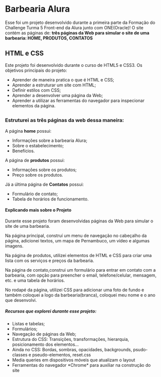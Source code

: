 # Barbearia Alura 

Esse foi um projeto desenvolvido durante a primeira parte da Formação do Challenge Turma 5 Front-end da Alura junto com ONE(Oracle)! 
O site contém as páginas de: <strong>três páginas da Web para simular o site de uma barbearia: HOME, PRODUTOS, CONTATOS</strong>

## HTML e CSS
Este projeto foi desenvolvido durante o curso de HTML5 e CSS3. Os objetivos principais do projeto:
- Aprender de maneira pratica o que é HTML e CSS;
- Aprender a estruturar um site com HTML;
- Definir estilos com CSS;
- Aprender a desenvolver uma página da Web;
- Aprender a utilizar as ferramentas do navegador para inspecionar elementos da página.

##

### Estruturei as três páginas da web dessa maneira: 
A página <strong>home</strong> possui: 
<ul>
  <li>Informações sobre a barbearia Alura;</li>
  <li>Sobre o estabelecimento;</li>
  <li>Benefícios.</li>
</ul>
A página de <strong>produtos</strong> possui:
<ul>
  <li>Informações sobre os produtos;</li>
  <li>Preço sobre os produtos.</li>
</ul>
Já a última página de <strong>Contatos</strong> possui:
<ul>
  <li>Formulário de contato;</li>
  <li>Tabela de horários de funcionamento.</li>
</ul>


#### Explicando mais sobre o Projeto

Durante esse projeto foram desenvolvidas páginas da Web para simular o site de uma barbearia.

Na página principal, construí um menu de navegação no cabeçalho da página, adicionei textos, um mapa de Pernambuco, um vídeo e algumas imagens.

Na página de produtos, utilizei elementos de HTML e CSS para criar uma lista com os serviços e preços da barbearia.

Na página de contato,construi um formulário para entrar em contato com a barbearia, com opção para preencher o email, telefone/celular, mensagem, etc. e uma tabela de horários.

No rodapé da página, utilizei CSS para adicionar uma foto de fundo e também coloquei a logo da barbearia(branca), coloquei meu nome e o ano que desenvolvi.

##### Recursos que explorei durante esse projeto: 
<ul>
  <li>Listas e tabelas;</li>
  <li>Formulários;</li>
  <li>Navegação de páginas da Web;</li>
  <li>Estrutura do CSS: Transições, transformações, hierarquia, posicionamento dos elementos...</li>
  <li> Ainda no CSS: Bordas, sombras, opacidades, backgrounds, psudo-classes e pseudo-elementos, reset.css</li>
  <li>Media queries em dispositivos móveis que atualizam o layout</li>
  <li>Ferramentas do navegador *Chrome* para auxiliar na construção do site </li>
</ul>

